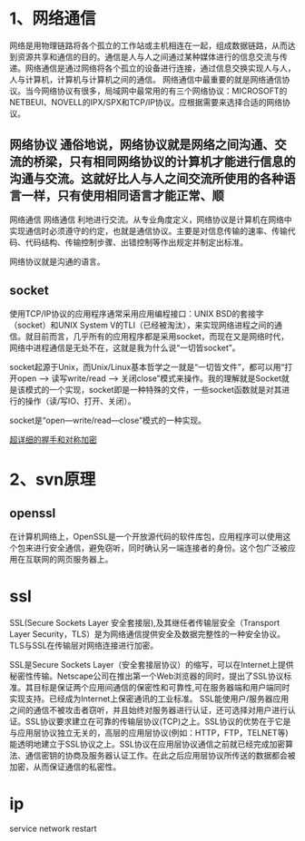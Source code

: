 # 1、网络通信 
网络是用物理链路将各个孤立的工作站或主机相连在一起，组成数据链路，从而达到资源共享和通信的目的。通信是人与人之间通过某种媒体进行的信息交流与传递。网络通信是通过网络将各个孤立的设备进行连接，通过信息交换实现人与人，人与计算机，计算机与计算机之间的通信。
网络通信中最重要的就是网络通信协议。当今网络协议有很多，局域网中最常用的有三个网络协议：MICROSOFT的NETBEUI、NOVELL的IPX/SPX和TCP/IP协议。应根据需要来选择合适的网络协议。

## 网络协议 通俗地说，网络协议就是网络之间沟通、交流的桥梁，只有相同网络协议的计算机才能进行信息的沟通与交流。这就好比人与人之间交流所使用的各种语言一样，只有使用相同语言才能正常、顺
网络通信
网络通信
利地进行交流。从专业角度定义，网络协议是计算机在网络中实现通信时必须遵守的约定，也就是通信协议。主要是对信息传输的速率、传输代码、代码结构、传输控制步骤、出错控制等作出规定并制定出标准。

网络协议就是沟通的语言。


## socket
使用TCP/IP协议的应用程序通常采用应用编程接口：UNIX BSD的套接字（socket）和UNIX System V的TLI（已经被淘汰），来实现网络进程之间的通信。就目前而言，几乎所有的应用程序都是采用socket，而现在又是网络时代，网络中进程通信是无处不在，这就是我为什么说“一切皆socket”。

socket起源于Unix，而Unix/Linux基本哲学之一就是“一切皆文件”，都可以用“打开open –> 读写write/read –> 关闭close”模式来操作。我的理解就是Socket就是该模式的一个实现，socket即是一种特殊的文件，一些socket函数就是对其进行的操作（读/写IO、打开、关闭）。

socket是“open—write/read—close”模式的一种实现。

[超详细的握手和对称加密](https://www.cnblogs.com/zhuoqingsen/p/9456787.html)






# 2、svn原理
## openssl 
在计算机网络上，OpenSSL是一个开放源代码的软件库包，应用程序可以使用这个包来进行安全通信，避免窃听，同时确认另一端连接者的身份。这个包广泛被应用在互联网的网页服务器上。

# ssl 
SSL(Secure Sockets Layer 安全套接层),及其继任者传输层安全（Transport Layer Security，TLS）是为网络通信提供安全及数据完整性的一种安全协议。TLS与SSL在传输层对网络连接进行加密。

SSL是Secure Sockets Layer（安全套接层协议）的缩写，可以在Internet上提供秘密性传输。Netscape公司在推出第一个Web浏览器的同时，提出了SSL协议标准。其目标是保证两个应用间通信的保密性和可靠性,可在服务器端和用户端同时实现支持。已经成为Internet上保密通讯的工业标准。
SSL能使用户/服务器应用之间的通信不被攻击者窃听，并且始终对服务器进行认证，还可选择对用户进行认证。SSL协议要求建立在可靠的传输层协议(TCP)之上。SSL协议的优势在于它是与应用层协议独立无关的，高层的应用层协议(例如：HTTP，FTP，TELNET等)能透明地建立于SSL协议之上。SSL协议在应用层协议通信之前就已经完成加密算法、通信密钥的协商及服务器认证工作。在此之后应用层协议所传送的数据都会被加密，从而保证通信的私密性。



# ip

 service network restart 














